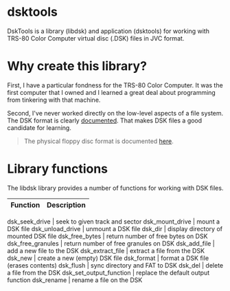 # dsktools

DskTools is a library (libdsk) and application (dsktools) for working with 
TRS-80 Color Computer virtual disc (.DSK) files in JVC format.

# Why create this library?

First, I have a particular fondness for the TRS-80 Color Computer. It was the
first computer that I owned and I learned a great deal about programming from
tinkering with that machine.

Second, I've never worked directly on the low-level aspects of a file system.
The DSK format is clearly [documented](http://cocosdc.blogspot.com/p/sd-card-socket-sd-card-socket-is-push.html#:~:text=DSK%20Images&text=Images%20in%20this%20format%20consist,to%20precede%20the%20sector%20array.).
That makes DSK files a good candidate for learning.

> The physical floppy disc format is documented [here](https://colorcomputerarchive.com/repo/Documents/Manuals/Hardware/Color%20Computer%20Disk%20System%20(Tandy).pdf#page27).

# Library functions

The libdsk library provides a number of functions for working with DSK files.

Function | Description
-------- | -----------

dsk_seek_drive | seek to given track and sector
dsk_mount_drive | mount a DSK file
dsk_unload_drive | unmount a DSK file
dsk_dir | display directory of mounted DSK file
dsk_free_bytes | return number of free bytes on DSK
dsk_free_granules | return number of free granules on DSK
dsk_add_file | add a new file to the DSK
dsk_extract_file | extract a file from the DSK
dsk_new | create a new (empty) DSK file
dsk_format | format a DSK file (erases contents)
dsk_flush | sync directory and FAT to DSK
dsk_del | delete a file from the DSK
dsk_set_output_function | replace the default output function
dsk_rename | rename a file on the DSK

